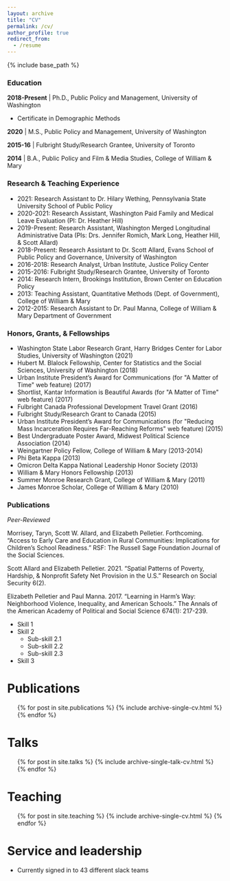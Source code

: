 ```yaml
---
layout: archive
title: "CV"
permalink: /cv/
author_profile: true
redirect_from:
  - /resume
---
```


{% include base_path %}

### Education

__2018-Present__ &#124; Ph.D., Public Policy and Management, University of Washington

* Certificate in Demographic Methods

__2020__ &#124; M.S., Public Policy and Management, University of Washington

__2015-16__ &#124; Fulbright Study/Research Grantee, University of Toronto

__2014__ &#124; B.A., Public Policy and Film & Media Studies, College of William & Mary



### Research & Teaching Experience

* 2021: Research Assistant to Dr. Hilary Wething, Pennsylvania State University School of Public Policy
* 2020-2021: Research Assistant, Washington Paid Family and Medical Leave Evaluation (PI: Dr. Heather Hill)
* 2019-Present: Research Assistant, Washington Merged Longitudinal Administrative Data (PIs: Drs. Jennifer Romich, Mark Long, Heather Hill, & Scott Allard)
* 2018-Present: Research Assistant to Dr. Scott Allard, Evans School of Public Policy and Governance, University of Washington
* 2016-2018: Research Analyst, Urban Institute, Justice Policy Center
* 2015-2016: Fulbright Study/Research Grantee, University of Toronto
* 2014: Research Intern, Brookings Institution, Brown Center on Education Policy
* 2013: Teaching Assistant, Quantitative Methods (Dept. of Government), College of William & Mary
* 2012-2015: Research Assistant to Dr. Paul Manna, College of William & Mary Department of Government

### Honors, Grants, & Fellowships

* Washington State Labor Research Grant, Harry Bridges Center for Labor Studies, University of Washington (2021)
* Hubert M. Blalock Fellowship, Center for Statistics and the Social Sciences, University of Washington (2018)
* Urban Institute President’s Award for Communications (for "A Matter of Time" web feature) (2017)
* Shortlist, Kantar Information is Beautiful Awards (for "A Matter of Time" web feature) (2017)
* Fulbright Canada Professional Development Travel Grant (2016)
* Fulbright Study/Research Grant to Canada (2015)
* Urban Institute President’s Award for Communications (for "Reducing Mass Incarceration Requires Far-Reaching Reforms" web feature) (2015)
* Best Undergraduate Poster Award, Midwest Political Science Association (2014)
* Weingartner Policy Fellow, College of William & Mary (2013-2014)
* Phi Beta Kappa (2013)
* Omicron Delta Kappa National Leadership Honor Society (2013)
* William & Mary Honors Fellowship (2013)
* Summer Monroe Research Grant, College of William & Mary (2011)
* James Monroe Scholar, College of William & Mary (2010)

### Publications

*Peer-Reviewed*

Morrisey, Taryn, Scott W. Allard, and Elizabeth Pelletier. Forthcoming. “Access to Early Care and Education in Rural Communities: Implications for Children’s School Readiness.” RSF: The Russell Sage Foundation Journal of the Social Sciences. 

Scott Allard and Elizabeth Pelletier. 2021. “Spatial Patterns of Poverty, Hardship, & Nonprofit Safety Net Provision in the U.S.” Research on Social Security 6(2). 

Elizabeth Pelletier and Paul Manna. 2017. “Learning in Harm’s Way: Neighborhood Violence, Inequality, and American Schools.” The Annals of the American Academy of Political and Social Science 674(1): 217-239.

* Skill 1
* Skill 2
  * Sub-skill 2.1
  * Sub-skill 2.2
  * Sub-skill 2.3
* Skill 3

Publications
======
  <ul>{% for post in site.publications %}
    {% include archive-single-cv.html %}
  {% endfor %}</ul>
  
Talks
======
  <ul>{% for post in site.talks %}
    {% include archive-single-talk-cv.html %}
  {% endfor %}</ul>
  
Teaching
======
  <ul>{% for post in site.teaching %}
    {% include archive-single-cv.html %}
  {% endfor %}</ul>
  
Service and leadership
======
* Currently signed in to 43 different slack teams
